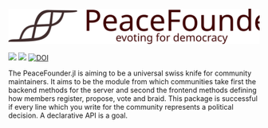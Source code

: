
![](https://raw.githubusercontent.com/PeaceFounder/PeaceFounder.github.io/master/assets/infra/logo.svg)

[![](https://img.shields.io/badge/docs-stable-blue.svg)](https://PeaceFounder.github.io/PeaceFounder.jl/stable)
[![](https://img.shields.io/badge/docs-dev-blue.svg)](https://PeaceFounder.github.io/PeaceFounder.jl/dev)
[![DOI](https://zenodo.org/badge/206911554.svg)](https://zenodo.org/badge/latestdoi/206911554)

The PeaceFounder.jl is aiming to be a universal swiss knife for community maintainers. It aims to be the module from which communities take first the backend methods for the server and second the frontend methods defining how members register, propose, vote and braid. This package is successful if every line which you write for the community represents a political decision. A declarative API is a goal.
